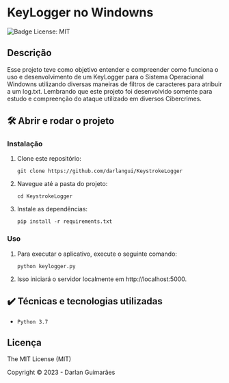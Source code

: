 # KeyLogger no Windowns

![Badge License: MIT](https://img.shields.io/github/license/darlangui/e-commerce?style=for-the-badge)

## Descrição 

Esse projeto teve como objetivo entender e compreender como funciona o uso e desenvolvimento de um KeyLogger para o Sistema Operacional Windowns utilizando diversas maneiras de filtros de caracteres para atribuir a um log.txt. Lembrando que este projeto foi desenvolvido somente para estudo e compreenção do ataque utilizado em diversos Cibercrimes.

## 🛠️ Abrir e rodar o projeto
### Instalação
1. Clone este repositório:
    ```
    git clone https://github.com/darlangui/KeystrokeLogger
    ```
2. Navegue até a pasta do projeto:
    ```
    cd KeystrokeLogger
    ```
3. Instale as dependências:
    ```
    pip install -r requirements.txt
    ```
### Uso
1. Para executar o aplicativo, execute o seguinte comando:
    ```
    python keylogger.py
    ```
2. Isso iniciará o servidor localmente em http://localhost:5000.

## ✔️ Técnicas e tecnologias utilizadas

- `Python 3.7`

## Licença 

The MIT License (MIT)

Copyright ©️ 2023 - Darlan Guimarães
